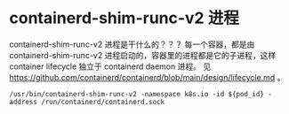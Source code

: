 

# containerd-shim-runc-v2 进程
containerd-shim-runc-v2 进程是干什么的？？？
每一个容器，都是由 containerd-shim-runc-v2 进程启动的，容器里的进程都是它的子进程，这样 container lifecycle 独立于 containerd daemon 进程。
见 https://github.com/containerd/containerd/blob/main/design/lifecycle.md 。

```shell
/usr/bin/containerd-shim-runc-v2 -namespace k8s.io -id ${pod_id} -address /run/containerd/containerd.sock
```
